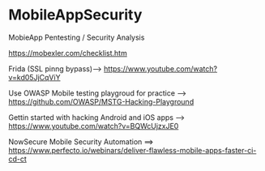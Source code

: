 # MobileAppSecurity
MobieApp Pentesting / Security Analysis


https://mobexler.com/checklist.htm

Frida (SSL pinng bypass)--> https://www.youtube.com/watch?v=kd05JjCqViY

Use OWASP Mobile testing playgroud for practice --> https://github.com/OWASP/MSTG-Hacking-Playground

Gettin started with hacking Android and iOS apps --> https://www.youtube.com/watch?v=BQWcUjzxJE0

NowSecure Mobile Security Automation ==> https://www.perfecto.io/webinars/deliver-flawless-mobile-apps-faster-ci-cd-ct
